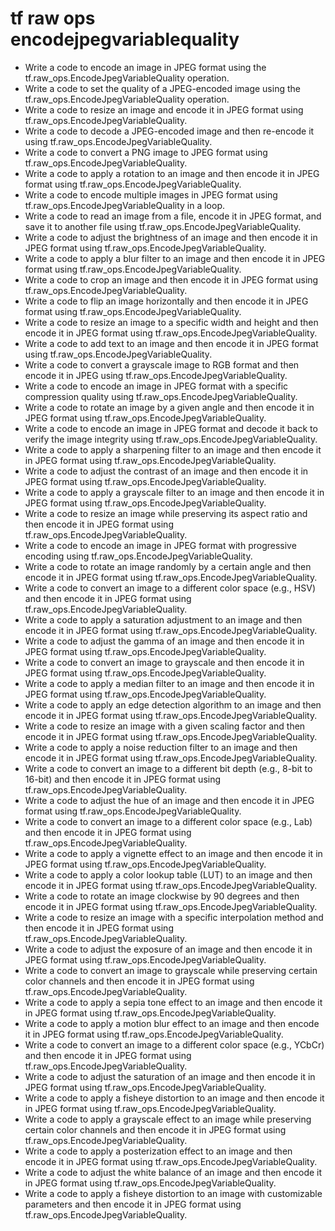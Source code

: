 # tf raw ops encodejpegvariablequality

- Write a code to encode an image in JPEG format using the tf.raw_ops.EncodeJpegVariableQuality operation.
- Write a code to set the quality of a JPEG-encoded image using the tf.raw_ops.EncodeJpegVariableQuality operation.
- Write a code to resize an image and encode it in JPEG format using tf.raw_ops.EncodeJpegVariableQuality.
- Write a code to decode a JPEG-encoded image and then re-encode it using tf.raw_ops.EncodeJpegVariableQuality.
- Write a code to convert a PNG image to JPEG format using tf.raw_ops.EncodeJpegVariableQuality.
- Write a code to apply a rotation to an image and then encode it in JPEG format using tf.raw_ops.EncodeJpegVariableQuality.
- Write a code to encode multiple images in JPEG format using tf.raw_ops.EncodeJpegVariableQuality in a loop.
- Write a code to read an image from a file, encode it in JPEG format, and save it to another file using tf.raw_ops.EncodeJpegVariableQuality.
- Write a code to adjust the brightness of an image and then encode it in JPEG format using tf.raw_ops.EncodeJpegVariableQuality.
- Write a code to apply a blur filter to an image and then encode it in JPEG format using tf.raw_ops.EncodeJpegVariableQuality.
- Write a code to crop an image and then encode it in JPEG format using tf.raw_ops.EncodeJpegVariableQuality.
- Write a code to flip an image horizontally and then encode it in JPEG format using tf.raw_ops.EncodeJpegVariableQuality.
- Write a code to resize an image to a specific width and height and then encode it in JPEG format using tf.raw_ops.EncodeJpegVariableQuality.
- Write a code to add text to an image and then encode it in JPEG format using tf.raw_ops.EncodeJpegVariableQuality.
- Write a code to convert a grayscale image to RGB format and then encode it in JPEG using tf.raw_ops.EncodeJpegVariableQuality.
- Write a code to encode an image in JPEG format with a specific compression quality using tf.raw_ops.EncodeJpegVariableQuality.
- Write a code to rotate an image by a given angle and then encode it in JPEG format using tf.raw_ops.EncodeJpegVariableQuality.
- Write a code to encode an image in JPEG format and decode it back to verify the image integrity using tf.raw_ops.EncodeJpegVariableQuality.
- Write a code to apply a sharpening filter to an image and then encode it in JPEG format using tf.raw_ops.EncodeJpegVariableQuality.
- Write a code to adjust the contrast of an image and then encode it in JPEG format using tf.raw_ops.EncodeJpegVariableQuality.
- Write a code to apply a grayscale filter to an image and then encode it in JPEG format using tf.raw_ops.EncodeJpegVariableQuality.
- Write a code to resize an image while preserving its aspect ratio and then encode it in JPEG format using tf.raw_ops.EncodeJpegVariableQuality.
- Write a code to encode an image in JPEG format with progressive encoding using tf.raw_ops.EncodeJpegVariableQuality.
- Write a code to rotate an image randomly by a certain angle and then encode it in JPEG format using tf.raw_ops.EncodeJpegVariableQuality.
- Write a code to convert an image to a different color space (e.g., HSV) and then encode it in JPEG format using tf.raw_ops.EncodeJpegVariableQuality.
- Write a code to apply a saturation adjustment to an image and then encode it in JPEG format using tf.raw_ops.EncodeJpegVariableQuality.
- Write a code to adjust the gamma of an image and then encode it in JPEG format using tf.raw_ops.EncodeJpegVariableQuality.
- Write a code to convert an image to grayscale and then encode it in JPEG format using tf.raw_ops.EncodeJpegVariableQuality.
- Write a code to apply a median filter to an image and then encode it in JPEG format using tf.raw_ops.EncodeJpegVariableQuality.
- Write a code to apply an edge detection algorithm to an image and then encode it in JPEG format using tf.raw_ops.EncodeJpegVariableQuality.
- Write a code to resize an image with a given scaling factor and then encode it in JPEG format using tf.raw_ops.EncodeJpegVariableQuality.
- Write a code to apply a noise reduction filter to an image and then encode it in JPEG format using tf.raw_ops.EncodeJpegVariableQuality.
- Write a code to convert an image to a different bit depth (e.g., 8-bit to 16-bit) and then encode it in JPEG format using tf.raw_ops.EncodeJpegVariableQuality.
- Write a code to adjust the hue of an image and then encode it in JPEG format using tf.raw_ops.EncodeJpegVariableQuality.
- Write a code to convert an image to a different color space (e.g., Lab) and then encode it in JPEG format using tf.raw_ops.EncodeJpegVariableQuality.
- Write a code to apply a vignette effect to an image and then encode it in JPEG format using tf.raw_ops.EncodeJpegVariableQuality.
- Write a code to apply a color lookup table (LUT) to an image and then encode it in JPEG format using tf.raw_ops.EncodeJpegVariableQuality.
- Write a code to rotate an image clockwise by 90 degrees and then encode it in JPEG format using tf.raw_ops.EncodeJpegVariableQuality.
- Write a code to resize an image with a specific interpolation method and then encode it in JPEG format using tf.raw_ops.EncodeJpegVariableQuality.
- Write a code to adjust the exposure of an image and then encode it in JPEG format using tf.raw_ops.EncodeJpegVariableQuality.
- Write a code to convert an image to grayscale while preserving certain color channels and then encode it in JPEG format using tf.raw_ops.EncodeJpegVariableQuality.
- Write a code to apply a sepia tone effect to an image and then encode it in JPEG format using tf.raw_ops.EncodeJpegVariableQuality.
- Write a code to apply a motion blur effect to an image and then encode it in JPEG format using tf.raw_ops.EncodeJpegVariableQuality.
- Write a code to convert an image to a different color space (e.g., YCbCr) and then encode it in JPEG format using tf.raw_ops.EncodeJpegVariableQuality.
- Write a code to adjust the saturation of an image and then encode it in JPEG format using tf.raw_ops.EncodeJpegVariableQuality.
- Write a code to apply a fisheye distortion to an image and then encode it in JPEG format using tf.raw_ops.EncodeJpegVariableQuality.
- Write a code to apply a grayscale effect to an image while preserving certain color channels and then encode it in JPEG format using tf.raw_ops.EncodeJpegVariableQuality.
- Write a code to apply a posterization effect to an image and then encode it in JPEG format using tf.raw_ops.EncodeJpegVariableQuality.
- Write a code to adjust the white balance of an image and then encode it in JPEG format using tf.raw_ops.EncodeJpegVariableQuality.
- Write a code to apply a fisheye distortion to an image with customizable parameters and then encode it in JPEG format using tf.raw_ops.EncodeJpegVariableQuality.